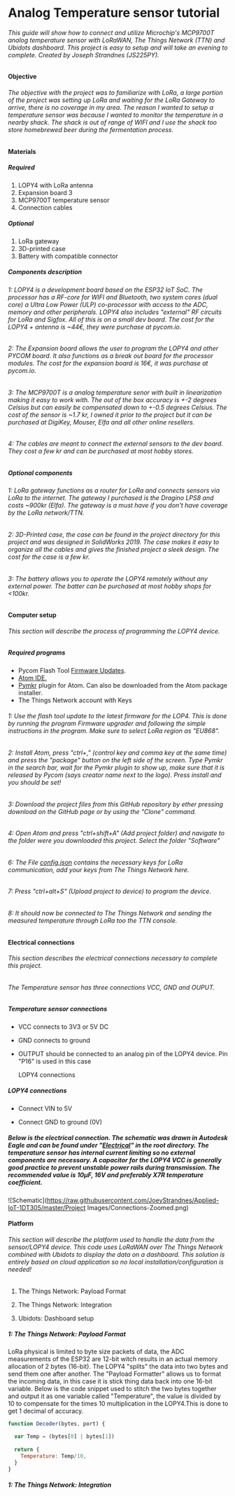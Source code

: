 # Analog Temperature sensor tutorial

###### This guide will show how to connect and utilize Microchip's MCP9700T analog temperature sensor with LoRaWAN, The Things Network (TTN) and Ubidots dashboard. This project is easy to setup and will take an evening to complete. Created by Joseph Strandnes (JS225PY).



#### Objective

###### The objective with the project was to familiarize with LoRa, a large portion of the project was setting up LoRa and waiting for the LoRa Gateway to arrive, there is no coverage in my area. The reason I wanted to setup a temperature sensor was because I wanted to monitor the temperature in a nearby shack. The shack is out of range of WIFI and I use the shack too store homebrewed beer during the fermentation process. 



#### Materials

##### Required

1. LOPY4 with LoRa antenna
2. Expansion board 3
3. MCP9700T  temperature sensor
4. Connection cables

##### Optional

1. LoRa gateway
2. 3D-printed case
3. Battery with compatible connector

##### Components description

###### 1: LOPY4 is a development board based on the ESP32 IoT SoC. The processor has a RF-core for WIFI and Bluetooth, two system cores (dual core) a Ultra Low Power (ULP) co-processor with access to the ADC, memory and other peripherals. LOPY4 also includes "external" RF circuits for LoRa and Sigfox. All of this is on a small dev board. The cost for the LOPY4 + antenna is ~44€, they were purchase at pycom.io.

###### 2: The Expansion board allows the user to program the LOPY4 and other PYCOM board. It also functions as a break out board for the processor modules. The cost for the expansion board is 16€, it was purchase at pycom.io.

###### 3: The MCP9700T is a analog temperature senor with built in linearization making it easy to work with. The out of the box accuracy is +-2 degrees Celsius but can easily be compensated down to +-0.5 degrees Celsius. The cost of the sensor is ~1.7 kr, I owned it prior to the project but it can be purchased at DigiKey, Mouser, Elfa and all other online resellers.

###### 4: The cables are meant to connect the external sensors to the dev board. They cost a few kr and can be purchased at most hobby stores.

##### Optional components

###### 1: LoRa gateway functions as a router for LoRa and connects sensors via LoRa to the internet. The gateway I purchased is the Dragino LPS8 and costs ~900kr (Elfa). The gateway is a must have if you don't have coverage by the LoRa network/TTN.

###### 2: 3D-Printed case, the case can be found in the project directory for this project and was designed in SolidWorks 2019. The case makes it easy to organize all the cables and gives the finished project a sleek design. The cost for the case is a few kr.

###### 3: The battery allows you to operate the LOPY4 remotely without any external power. The batter can be purchased at most hobby shops for <100kr. 



#### Computer setup

###### This section will describe the process of programming the LOPY4 device.

##### Required programs

- Pycom Flash Tool [Firmware Updates](https://pycom.io/downloads/).
- [Atom IDE.](https://atom.io/)
- [Pymkr](https://atom.io/packages/pymakr) plugin for Atom. Can also be downloaded from the Atom package installer.
- The Things Network account with Keys

###### 1: Use the flash tool update to the latest firmware for the LOP4. This is done by running the program Firmware upgrader and following the simple instructions in the program. Make sure to select LoRa region as "EU868".

###### 2: Install Atom, press "ctrl+," (control key and comma key at the same time) and press the "package" button on the left side of the screen. Type Pymkr in the search bar, wait for the Pymkr plugin to show up, make sure that it is released by Pycom (says creator name next to the logo). Press install and you should be set! 

###### 3: Download the project files from this GitHub repository by ether pressing download on the GitHub page or by using the "Clone" command.

###### 4: Open Atom and press "ctrl+shift+A" (Add project folder) and navigate to the folder were you downloaded this project. Select the folder "Software"

###### 6: The File [config.json](https://github.com/JoeyStrandnes/Applied-IoT-1DT305/blob/master/Software/config.json) contains the necessary keys for LoRa communication, add your keys from The Things Network here.

###### 7: Press "ctrl+alt+S" (Upload project to device) to program the device.

###### 8: It should now be connected to The Things Network and sending the measured temperature through LoRa too the TTN console. 



#### Electrical connections

###### This section describes the electrical connections necessary to complete this project.

###### The Temperature sensor has three connections VCC, GND and OUPUT.

##### Temperature sensor connections

- VCC connects to 3V3 or 5V DC

- GND connects to ground

- OUTPUT should be connected to an analog pin of the LOPY4 device. Pin "P16" is used in this case

  LOPY4 connections

  

##### LOPY4 connections

- Connect VIN to 5V

- Connect GND to ground (0V)

  

##### Below is the electrical connection. The schematic was drawn in Autodesk Eagle and can be found under "[Electrical](https://github.com/JoeyStrandnes/Applied-IoT-1DT305/tree/master/Electrical)" in the root directory. The temperature sensor has internal current limiting so no external components are necessary. A capacitor for the LOPY4 VCC is generally good practice to prevent unstable power rails during transmission. The recommended value is 10µF, 16V and preferably X7R temperature coefficient. 

![Schematic](https://raw.githubusercontent.com/JoeyStrandnes/Applied-IoT-1DT305/master/Project Images/Connections-Zoomed.png)









#### Platform

###### This section will describe the platform used to handle the data from the sensor/LOPY4 device. This code uses LoRaWAN over The Things Network combined with Ubidots to display the data on a dashboard. This solution is entirely based on cloud application so no local installation/configuration is needed!

1. The Things Network: Payload Format

2. The Things Network: Integration

3. Ubidots: Dashboard setup

   

##### 1: The Things Network: Payload Format

LoRa physical is limited to byte size packets of data, the ADC measurements of the ESP32 are 12-bit witch results in an actual memory allocation of 2 bytes (16-bit). The LOPY4 "splits" the data into two bytes and send them one after another. The "Payload Formatter" allows us to format the incoming data, in this case it is stick thing data back into one 16-bit variable. Below is the code snippet used to stitch the two bytes together and output it as one variable called "Temperature", the value is divided by 10 to compensate for the times 10 multiplication in the LOPY4.This is done to get 1 decimal of accuracy.

```js
function Decoder(bytes, port) {

  var Temp = (bytes[0] | bytes[1])
  
  return {
    Temperature: Temp/10,
  }
}
```



##### 1: The Things Network: Integration



















































